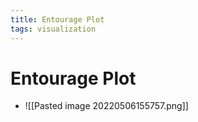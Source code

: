 ```yaml
---
title: Entourage Plot
tags: visualization
---
```


# Entourage Plot
- ![[Pasted image 20220506155757.png]]
























